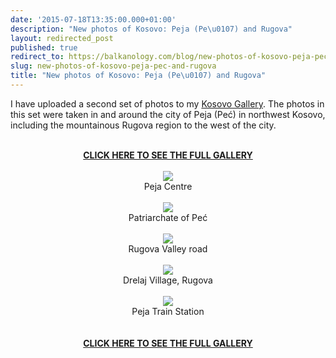 ```yaml
---
date: '2015-07-18T13:35:00.000+01:00'
description: "New photos of Kosovo: Peja (Pe\u0107) and Rugova"
layout: redirected_post
published: true
redirect_to: https://balkanology.com/blog/new-photos-of-kosovo-peja-pec-and-rugova/
slug: new-photos-of-kosovo-peja-pec-and-rugova
title: "New photos of Kosovo: Peja (Pe\u0107) and Rugova"
---
```


I have uploaded a second set of photos to my <a href="http://www.pbase.com/alangrant/kosovo">Kosovo Gallery</a>. The photos in this set were taken in and around the city of Peja (Peć) in northwest Kosovo, including the mountainous Rugova region to the west of the city.<br />
<br />
<div class="separator" style="clear: both; text-align: center;"><a href="http://www.pbase.com/alangrant/kosovo1"><b>CLICK HERE TO SEE THE FULL GALLERY</b></a><br />
<br />
<a href="http://www.pbase.com/alangrant/image/160767932" style="margin-left: 1em; margin-right: 1em;" title="Peja Centre"><img border="0" src="http://www.pbase.com/alangrant/image/160767932/medium.jpg" /></a><br />
Peja Centre<br />
<br />
<a href="http://www.pbase.com/alangrant/image/160767981" style="margin-left: 1em; margin-right: 1em;" title="Patriarchate of Peć"><img border="0" src="http://www.pbase.com/alangrant/image/160767981/medium.jpg" /></a><br />
Patriarchate of Peć<br />
<br />
<a href="http://www.pbase.com/alangrant/image/160767913" style="margin-left: 1em; margin-right: 1em;" title="Rugova Valley road"><img border="0" src="http://www.pbase.com/alangrant/image/160767913/medium.jpg" /></a><br />
Rugova Valley road<br />
<br />
<a href="http://www.pbase.com/alangrant/image/160767907" style="margin-left: 1em; margin-right: 1em;" title="Drelaj Village, Rugova"><img border="0" src="http://www.pbase.com/alangrant/image/160767907/medium.jpg" /></a><br />
Drelaj Village, Rugova<br />
<br />
<a href="http://www.pbase.com/alangrant/image/160767973" style="margin-left: 1em; margin-right: 1em;" title="Peja Train Station"><img border="0" src="http://www.pbase.com/alangrant/image/160767973/medium.jpg" /></a><br />
Peja Train Station<br />
<br />
<br />
<a href="http://www.pbase.com/alangrant/kosovo1"><b>CLICK HERE TO SEE THE FULL GALLERY</b></a><br />
</div>
